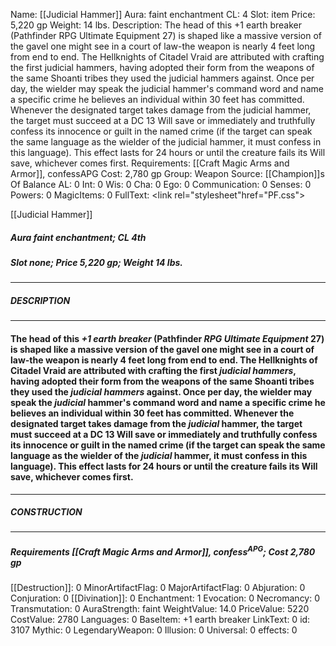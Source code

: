 Name: [[Judicial Hammer]]
Aura: faint enchantment
CL: 4
Slot: item
Price: 5,220 gp
Weight: 14 lbs.
Description: The head of this +1 earth breaker (Pathfinder RPG Ultimate Equipment 27) is shaped like a massive version of the gavel one might see in a court of law-the weapon is nearly 4 feet long from end to end. The Hellknights of Citadel Vraid are attributed with crafting the first judicial hammers, having adopted their form from the weapons of the same Shoanti tribes they used the judicial hammers against. Once per day, the wielder may speak the judicial hammer's command word and name a specific crime he believes an individual within 30 feet has committed. Whenever the designated target takes damage from the judicial hammer, the target must succeed at a DC 13 Will save or immediately and truthfully confess its innocence or guilt in the named crime (if the target can speak the same language as the wielder of the judicial hammer, it must confess in this language). This effect lasts for 24 hours or until the creature fails its Will save, whichever comes first.
Requirements: [[Craft Magic Arms and Armor]], confessAPG
Cost: 2,780 gp
Group: Weapon
Source: [[Champion]]s Of Balance
AL: 0
Int: 0
Wis: 0
Cha: 0
Ego: 0
Communication: 0
Senses: 0
Powers: 0
MagicItems: 0
FullText: <link rel="stylesheet"href="PF.css"><div class="heading"><p class="alignleft">[[Judicial Hammer]]</p><div style="clear: both;"></div></div><div><h5><b>Aura </b>faint enchantment; <b>CL </b>4th</h5><h5><b>Slot </b>none; <b>Price </b>5,220 gp; <b>Weight </b>14 lbs.</h5></div><hr/><div><h5><b>DESCRIPTION</b></h5></div><hr/><div><h4><p>The head of this <i>+1 earth breaker</i> (Pathfinder <i>RPG Ultimate Equipment</i> 27) is shaped like a massive version of the gavel one might see in a court of law-the weapon is nearly 4 feet long from end to end. The Hellknights of Citadel Vraid are attributed with crafting the first <i><i>judicial</i> hammers</i>, having adopted their form from the weapons of the same Shoanti tribes they used the <i><i>judicial</i> hammers</i> against. Once per day, the wielder may speak the <i>judicial</i> hammer's command word and name a specific crime he believes an individual within 30 feet has committed. Whenever the designated target takes damage from the <i>judicial</i> hammer, the target must succeed at a DC 13 Will save or immediately and truthfully confess its innocence or guilt in the named crime (if the target can speak the same language as the wielder of the <i>judicial</i> hammer, it must confess in this language). This effect lasts for 24 hours or until the creature fails its Will save, whichever comes first.</p></h4></div><hr/><div><h5><b>CONSTRUCTION</b></h5></div><hr/><div><h5><b>Requirements </b>[[Craft Magic Arms and Armor]], <i>confess<sup>APG</sup></i>; <b>Cost </b>2,780 gp</h5></div>
[[Destruction]]: 0
MinorArtifactFlag: 0
MajorArtifactFlag: 0
Abjuration: 0
Conjuration: 0
[[Divination]]: 0
Enchantment: 1
Evocation: 0
Necromancy: 0
Transmutation: 0
AuraStrength: faint
WeightValue: 14.0
PriceValue: 5220
CostValue: 2780
Languages: 0
BaseItem: +1 earth breaker
LinkText: 0
id: 3107
Mythic: 0
LegendaryWeapon: 0
Illusion: 0
Universal: 0
effects: 0
